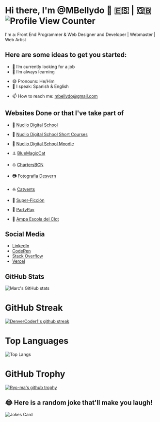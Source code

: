 # Hi there, I'm @MBellydo 👋 :es: | :uk: ![Profile View Counter](https://komarev.com/ghpvc/?username=mbellydo)

<!-- **mbellydo/mbellydo** is a ✨ _special_ ✨ repository because its `README.md` (this file) appears on your GitHub profile. -->

I'm a: Front End Programmer & Web Designer and Developer | Webmaster | Web Artist

## Here are some ideas to get you started:

- 🔭 I’m currently looking for a job
- 🌱 I’m always learning
<!-- - 👯 I’m looking to collaborate on ...
- 🤔 I’m looking for help with ...
- 💬 Ask me about ... -->
- 😄 Pronouns: He/Him
- 💬 I speak: Spanish & English
<!-- - ⚡ Fun fact: ... -->
- 📫 How to reach me: [mbellydo@gmail.com](mailto:mbellydo@gmail.com)

## Websites Done or that I've take part of

* :rocket: [Nuclio Digital School](https://nuclio.school)
- :school: [Nuclio Digital School Short Courses](https://courses.nuclio.school)
+ :school_satchel: [Nuclio Digital School Moodle](https://campus.nuclio.school/login/index.php)
* :anchor: [BlueMagicCat](https://bluemagiccat.com)
- :boat: [ChartersBCN](https://www.chartersbcn.com)
+ :camera: [Fotografia Desvern](http://www.fotografiadesvern.com)
* :sailboat: [Catvents](https://catvents.com)
- :space_invader: [Super-Ficción](https://super-ficcion.com)
+ :tada: [PartyPay](https://partypay.es)
* :school: [Ampa Escola del Clot](http://afaescoladelclot.com)

## Social Media

* [LinkedIn](https://www.linkedin.com/in/marc-bellido-dorador/)
* [CodePen](https://codepen.io/mbellydo)
* [Stack Overflow](https://stackoverflow.com/users/21120999/mbellydo)
* [Vercel](https://vercel.com/mbellydo)

## GitHub Stats

![Marc's GitHub stats](https://github-readme-stats.vercel.app/api?username=mbellydo&show_icons=true&theme=dark&show)

# GitHub Streak
[![DenverCoder1's github streak](https://github-readme-streak-stats.herokuapp.com/?user=mbellydo&theme=blue-green)](https://github.com/DenverCoder1/github-readme-streak-stats)

# Top Languages
![Top Langs](https://github-readme-stats.vercel.app/api/top-langs/?username=mbellydo&langs_count=8&theme=dark&show)

# GitHub Trophy
[![Ryo-ma's github trophy](https://github-profile-trophy.vercel.app/?username=mbellydo&row=1)](https://github.com/ryo-ma/github-profile-trophy)

<!-- ![Hits](https://hitcounter.pythonanywhere.com/count/tag.svg?url = Paste_Your_GitHub_Repository_Link_Here)-->
<!-- ![GitHub Contributors](https://contrib.rocks/image?repo=Your_GitHub_Username/Your_GitHub_Repository_Name) -->

## 😂 Here is a random joke that'll make you laugh!
![Jokes Card](https://readme-jokes.vercel.app/api)
